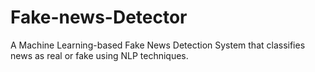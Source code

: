 # Fake-news-Detector
A Machine Learning-based Fake News Detection System that classifies news as real or fake using NLP techniques.
